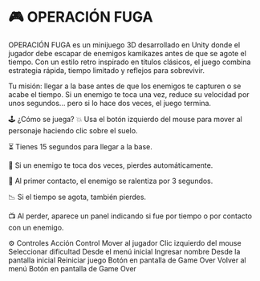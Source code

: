 # 🎮 OPERACIÓN FUGA
OPERACIÓN FUGA es un minijuego 3D desarrollado en Unity donde el jugador debe escapar de enemigos kamikazes antes de que se agote el tiempo. Con un estilo retro inspirado en títulos clásicos, el juego combina estrategia rápida, tiempo limitado y reflejos para sobrevivir.

Tu misión: llegar a la base antes de que los enemigos te capturen o se acabe el tiempo. Si un enemigo te toca una vez, reduce su velocidad por unos segundos... pero si lo hace dos veces, el juego termina.

🕹️ ¿Cómo se juega?
💥 Usa el botón izquierdo del mouse para mover al personaje haciendo clic sobre el suelo.

⏳ Tienes 15 segundos para llegar a la base.

🚫 Si un enemigo te toca dos veces, pierdes automáticamente.

🐢 Al primer contacto, el enemigo se ralentiza por 3 segundos.

📉 Si el tiempo se agota, también pierdes.

📺 Al perder, aparece un panel indicando si fue por tiempo o por contacto con un enemigo.

⚙️ Controles
Acción	Control
Mover al jugador	Clic izquierdo del mouse
Seleccionar dificultad	Desde el menú inicial
Ingresar nombre	Desde la pantalla inicial
Reiniciar juego	Botón en pantalla de Game Over
Volver al menú	Botón en pantalla de Game Over
